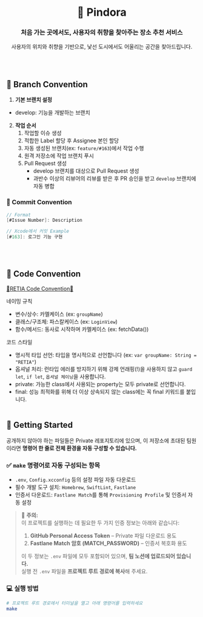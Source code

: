 <div align=center>

# 📍 Pindora
### **처음 가는 곳에서도, 사용자의 취향을 찾아주는 장소 추천 서비스**
사용자의 위치와 취향을 기반으로, 낯선 도시에서도 어울리는 공간을 찾아드립니다.

</div>
<br/><br/>

## 🔀 Branch Convention
1. **기본 브랜치 설정**
- develop: 기능을 개발하는 브랜치

2. **작업 순서**
    1. 작업할 이슈 생성
    2. 적합한 Label 할당 후 Assignee 본인 할당
    3. 자동 생성된 브랜치(ex: `feature/#163`)에서 작업 수행
    4. 원격 저장소에 작업 브랜치 푸시
    5. Pull Request 생성
        - develop 브랜치를 대상으로 Pull Request 생성
        - 과반수 이상의 리뷰어의 리뷰를 받은 후 PR 승인을 받고 `develop` 브랜치에 자동 병합

### 💬 Commit Convention
```swift
// Format
[#Issue Number]: Description

// Xcode에서 커밋 Example
[#163]: 로그인 기능 구현
```
<br/><br/>

## 🍎 Code Convention
[📖RETIA Code Convention📖](https://github.com/team-RETI/Pindora/blob/develop/CodeConvention.md)  

네이밍 규칙
- 변수/상수: 카멜케이스 (ex: `groupName`)
- 클래스/구조체: 파스칼케이스 (ex: `LoginView`)
- 함수/메서드: 동사로 시작하며 카멜케이스 (ex: fetchData())

코드 스타일
- 명시적 타입 선언: 타입을 명시적으로 선언합니다 (ex: `var groupName: String = "RETIA"`)
- 옵셔널 처리: 런타입 에러를 방지하기 위해 강제 언래핑(!)을 사용하지 않고 `guard let`, `if let`, `옵셔널 체이닝`을 사용합니다.
- private: 가능한 class에서 사용되는 property는 모두 private로 선언합니다. 
- final: 성능 최적화를 위해 더 이상 상속되지 않는 class에는 꼭 final 키워드를 붙입니다.
<br/><br/>

## 🚀 Getting Started
공개하지 않아야 하는 파일들은 Private 레포지토리에 있으며, 이 저장소에 초대된 팀원이라면 **명령어 한 줄로 전체 환경을 자동 구성할 수 있습니다.**

### ✅ `make` 명령어로 자동 구성되는 항목
- `.env`, `Config.xcconfig` 등의 설정 파일 자동 다운로드  
- 필수 개발 도구 설치: `Homebrew`, `SwiftLint`, `Fastlane`  
- 인증서 다운로드: `Fastlane Match`를 통해 `Provisioning Profile` 및 인증서 자동 설정  

> 🔐 **주의:**  
> 이 프로젝트를 실행하는 데 필요한 두 가지 인증 정보는 아래와 같습니다:  
> 1. **GitHub Personal Access Token** – Private 파일 다운로드 용도  
> 2. **Fastlane Match 암호 (MATCH_PASSWORD)** – 인증서 복호화 용도  
>  
> 이 두 정보는 `.env` 파일에 모두 포함되어 있으며, **팀 노션에 업로드되어 있습니다.**  
> 실행 전 `.env` 파일을 **프로젝트 루트 경로에 복사**해 주세요.

### 💻 실행 방법
```bash
# 프로젝트 루트 경로에서 터미널을 열고 아래 명령어를 입력하세요
make
```
